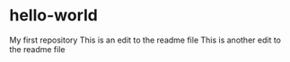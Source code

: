 # hello-world
My first repository
This is an edit to the readme file
This is another edit to the readme file
